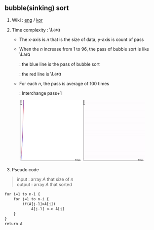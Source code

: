## bubble(sinking) sort 

1. Wiki : [eng](https://en.wikipedia.org/wiki/Bubble_sort) / [kor](https://ko.wikipedia.org/wiki/%EA%B1%B0%ED%92%88_%EC%A0%95%EB%A0%AC)

2. Time complexity : <img src="https://latex.codecogs.com/svg.latex?\Large&space;O(n^2)" title="\Large O(n^2)" width=40 height=15 />

    - The x-axis is *n* that is the size of data, y-axis is count of pass

    - When the *n* increase from 1 to 96, the pass of bubble sort is like <img src="https://latex.codecogs.com/svg.latex?\Large&space;0.15n^2" title="\Large O(n^2)" width=40 height=15 />
    
      : the blue line is the pass of bubble sort
      
      : the red line is <img src="https://latex.codecogs.com/svg.latex?\Large&space;0.15n^2" title="\Large O(n^2)" width=40 height=15 />
    
    - For each *n*, the pass is average of 100 times
    
      : Interchange pass+1

<p align="center">
  <img src="https://github.com/SangA-Lee/ALGORITHM/blob/main/Sort/bubble/bubble.jpg" title="bubble.jpg" width=200 height=200/>
  <img src="https://github.com/SangA-Lee/ALGORITHM/blob/main/Sort/bubble/bubble.gif" title="bubble.gif" width=200 height=200/>
</p>

3. Pseudo code

> input : array *A* that size of *n*  
> output : array *A* that sorted

    for i=1 to n-1 {
        for j=1 to n-i {
            if(A[j-1]>A[j])
                A[j-1] <-> A[j]
        }
    }
    return A
